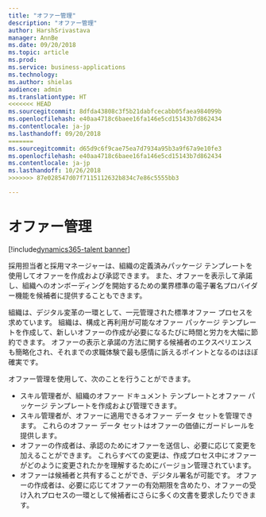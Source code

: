 ```yaml
---
title: "オファー管理"
description: "オファー管理"
author: HarshSrivastava
manager: AnnBe
ms.date: 09/20/2018
ms.topic: article
ms.prod: 
ms.service: business-applications
ms.technology: 
ms.author: shielas
audience: admin
ms.translationtype: HT
<<<<<<< HEAD
ms.sourcegitcommit: 8dfda43808c3f5b21dabfcecabb05faea984099b
ms.openlocfilehash: e40aa4718c6baee16fa146e5cd15143b7d862434
ms.contentlocale: ja-jp
ms.lasthandoff: 09/20/2018
=======
ms.sourcegitcommit: d65d9c6f9cae75ea7d7934a95b3a9f67a9e10fe3
ms.openlocfilehash: e40aa4718c6baee16fa146e5cd15143b7d862434
ms.contentlocale: ja-jp
ms.lasthandoff: 10/26/2018
>>>>>>> 87e028547d07f7115112632b834c7e86c5555bb3

---
```


# <a name="offer-management"></a>オファー管理

[!include[dynamics365-talent banner](../../includes/dynamics365-talent.md)]

採用担当者と採用マネージャーは、組織の定義済みパッケージ テンプレートを使用してオファーを作成および承認できます。 また、オファーを表示して承諾し、組織へのオンボーディングを開始するための業界標準の電子署名プロバイダー機能を候補者に提供することもできます。

組織は、デジタル変革の一環として、一元管理された標準オファー プロセスを求めています。 組織は、構成と再利用が可能なオファー パッケージ テンプレートを作成して、新しいオファーの作成が必要になるたびに時間と労力を大幅に節約できます。 オファーの表示と承諾の方法に関する候補者のエクスペリエンスも簡略化され、それまでの求職体験で最も感情に訴えるポイントとなるのはほぼ確実です。

オファー管理を使用して、次のことを行うことができます。

-   スキル管理者が、組織のオファー ドキュメント テンプレートとオファー パッケージ テンプレートを作成および管理できます。
-   スキル管理者が、オファーに適用できるオファー データ セットを管理できます。 これらのオファー データ セットはオファーの価値にガードレールを提供します。
-   オファーの作成者は、承認のためにオファーを送信し、必要に応じて変更を加えることができます。 これらすべての変更は、作成プロセス中にオファーがどのように変更されたかを理解するためにバージョン管理されています。
- オファーは候補者と共有することができ、デジタル署名が可能です。 オファーの作成者は、必要に応じてオファーの有効期限を含めたり、オファーの受け入れプロセスの一環として候補者にさらに多くの文書を要求したりできます。

<!--
## Who uses this feature
These features are intended for Admins who can set up offer capabilities for
their organization, recruiters who are creating offers, offer approvers as well
as candidates viewing and accepting offers.
## License required
To use offer management capabilities, an Attract license is required.
## Availability
Cloud
## Regional availability
Global
-->


